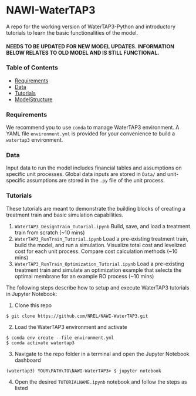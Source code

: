 # NAWI-WaterTAP3

A repo for the working version of WaterTAP3-Python and introductory tutorials to learn the basic functionalities of the model.

#### NEEDS TO BE UPDATED FOR NEW MODEL UPDATES. INFORMATION BELOW RELATES TO OLD MODEL AND IS STILL FUNCTIONAL.



### Table of Contents
- [Requirements](https://github.com/NREL/HiPerFEWS#requirements)
- [Data](https://github.com/NREL/HiPerFEWS#data)
- [Tutorials](https://github.com/NREL/HiPerFEWS#tutorials)
- [ModelStructure](https://github.com/NREL/HiPerFEWS#modelstructure)

### Requirements
We recommend you to use `conda` to manage WaterTAP3 environment. A YAML file `environment.yml` is provided for your convenience to build a `watertap3` environment.

### Data
Input data to run the model includes financial tables and assumptions on specific unit processes. Global data inputs are stored in `Data/` and unit-specific
assumptions are stored in the `.py` file of the unit process.

### Tutorials
These tutorials are meant to demonstrate the building blocks of creating a treatment train and basic simulation capabilities.
1. `WaterTAP3_DesignTrain_Tutorial.ipynb` Build, save, and load a treatment train from scratch (~10 mins)
2. `WaterTAP3_RunTrain_Tutorial.ipynb` Load a pre-existing treatment train, build the model, and run a simulation. Visualize total cost and levelized cost for each unit process. Compare cost calculation methods (~10 mins)
3. `WaterTAP3_RunTrain_Optimization_Tutorial.ipynb` Load a pre-existing treatment train and simulate an optimization example that selects the optimal membrane for an example RO process (~10 mins)

The following steps describe how to setup and execute WaterTAP3 tutorials in Jupyter Notebook:
1. Clone this repo
```
$ git clone https://github.com/NREL/NAWI-WaterTAP3.git
```
2. Load the WaterTAP3 environment and activate
```
$ conda env create --file environment.yml
$ conda activate watertap3
```
3. Navigate to the repo folder in a terminal and open the Jupyter Notebook dashboard
```
(watertap3) YOUR\PATH\TO\NAWI-WaterTAP3> $ jupyter notebook
```
4. Open the desired `TUTORIALNAME.ipynb` notebook and follow the steps as listed
